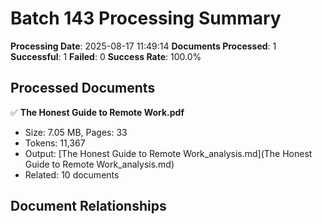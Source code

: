 # Batch 143 Processing Summary

**Processing Date**: 2025-08-17 11:49:14
**Documents Processed**: 1
**Successful**: 1
**Failed**: 0
**Success Rate**: 100.0%

## Processed Documents

✅ **The Honest Guide to Remote Work.pdf**
   - Size: 7.05 MB, Pages: 33
   - Tokens: 11,367
   - Output: [The Honest Guide to Remote Work_analysis.md](The Honest Guide to Remote Work_analysis.md)
   - Related: 10 documents

## Document Relationships
